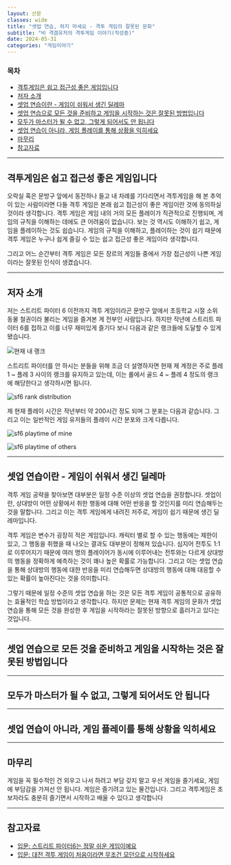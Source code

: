 ```yaml
---
layout: 산문
classes: wide
title: "셋업 연습, 하지 마세요 - 격투 게임의 잘못된 문화"
subtitle: "비 격겜유저의 격투게임 이야기(작성중)"
date: 2024-05-31
categories: "게임이야기"
---
```


### 목차

- [격투게임은 쉽고 접근성 좋은 게임입니다](#격투게임은-쉽고-접근성-좋은-게임입니다)
- [저자 소개](#저자-소개)
- [셋업 연습이란 - 게임이 쉬워서 생긴 딜레마](#셋업-연습이란---게임이-쉬워서-생긴-딜레마)
- [셋업 연습으로 모든 것을 준비하고 게임을 시작하는 것은 잘못된 방법입니다](#셋업-연습으로-모든-것을-준비하고-게임을-시작하는-것은-잘못된-방법입니다)
- [모두가 마스터가 될 수 없고, 그렇게 되어서도 안 됩니다](#모두가-마스터가-될-수-없고-그렇게-되어서도-안-됩니다)
- [셋업 연습이 아니라, 게임 플레이를 통해 상황을 익히세요](#셋업-연습이-아니라-게임-플레이를-통해-상황을-익히세요)
- [마무리](#마무리)
- [참고자료](#참고자료)

---

## 격투게임은 쉽고 접근성 좋은 게임입니다

오락실 혹은 문방구 앞에서 동전하나 들고 내 차례를 기다리면서 격투게임을 해 본 추억이 있는 사람이라면 다들
격투 게임은 본래 쉽고 접근성이 좋은 게임이란 것에 동의하실 것이라 생각합니다. 격투 게임은 게임 내의 거의
모든 플레이가 직관적으로 진행되며, 게임의 규칙을 이해하는 데에도 큰 어려움이 없습니다. 보는 것 역시도 이해하기
쉽고, 게임을 플레이하는 것도 쉽습니다. 게임의 규칙을 이해하고, 플레이하는 것이 쉽기 때문에 격투 게임은 누구나
쉽게 즐길 수 있는 쉽고 접근성 좋은 게임이라 생각합니다.

그리고 어느 순간부터 격투 게임은 모든 장르의 게임들 중에서 가장 접근성이 나쁜 게임이라는 잘못된 인식이 생겼습니다.

---

## 저자 소개

저는 스트리트 파이터 6 이전까지 격투 게임이라곤 문방구 앞에서 초등학교 시절 소위 동물 철권이라 불리는 게임을
즐겨본 게 전부인 사람입니다. 하지만 작년에 스트리트 파이터 6를 접하고 이를 너무 재미있게 즐기다 보니 다음과
같은 랭크들에 도달할 수 있게 됐습니다.

![현재 내 랭크](/images/셋업/내%20계정%20소개.jpg)

스트리트 파이터를 안 하시는 분들을 위해 조금 더 설명하자면 현재 제 계정은 주로 플레 1 ~ 플레 3 사이의 랭크를
유지하고 있는데, 이는 롤에서 골드 4 ~ 플레 4 정도의 랭크에 해당한다고 생각하시면 됩니다.

![sf6 rank distribution](/images/셋업/rank%20distribution%20march.webp)

제 현재 플레이 시간은 작년부터 약 200시간 정도 되며 그 분포는 다음과 같습니다. 그리고 이는 일반적인 게임 유저들의
플레이 시간 분포와 크게 다릅니다.

![sf6 playtime of mine](/images/셋업/내%20프로필.jpg)

![sf6 playtime of others](/images/셋업/일반적인%20유저%20프로필.png)

---

## 셋업 연습이란 - 게임이 쉬워서 생긴 딜레마

격투 게임 공략을 찾아보면 대부분은 일정 수준 이상의 셋업 연습을 권장합니다. 셋업이란, 상대방이 어떤 상황에서
취한 행동에 대해 어떤 반응을 할 것인지를 미리 연습해두는 것을 말합니다. 그리고 이는 격투 게임에게 내려진
저주로, 게임이 쉽기 때문에 생긴 딜레마입니다.

격투 게임은 변수가 굉장히 적은 게임입니다. 캐릭터 별로 할 수 있는 행동에는 제한이 있고, 그 행동을 취했을 때
나오는 결과도 대부분이 정해져 있습니다. 심지어 전투도 1:1로 이루어지기 때문에 여러 명의 플레이어가 동시에
이루어내는 전투와는 다르게 상대방의 행동을 정확하게 예측하는 것이 꽤나 높은 확률로 가능합니다. 그리고 이는
셋업 연습을 통해 상대방의 행동에 대한 반응을 미리 연습해두면 상대방의 행동에 대해 대응할 수 있는 확률이
높아진다는 것을 의미합니다.

그렇기 때문에 일정 수준의 셋업 연습을 하는 것은 모든 격투 게임이 공통적으로 공유하는 효율적인 학습 방법이라고
생각합니다. 하지만 문제는 현재 격투 게임의 문화가 셋업 연습을 통해 모든 것을 완성한 후 게임을 시작하라는
잘못된 방향으로 흘러가고 있다는 것입니다.

---

## 셋업 연습으로 모든 것을 준비하고 게임을 시작하는 것은 잘못된 방법입니다

---

## 모두가 마스터가 될 수 없고, 그렇게 되어서도 안 됩니다

---

## 셋업 연습이 아니라, 게임 플레이를 통해 상황을 익히세요

---

## 마무리

게임을 꼭 필수적인 건 외우고 나서 하려고 부담 갖지 말고 우선 게임을 즐기세요, 게임에 부담감을 가져선 안 됩니다.
 게임은 즐기려고 있는 물건입니다. 그리고 격투게임은 초보자라도 충분히 즐기면서 시작하고 배울 수 있다고 생각합니다

---

## 참고자료

- [입문: 스트리트 파이터6는 정말 쉬운 게임이예요](https://www.youtube.com/watch?v=uj-5ttwFoI4)
- [입문: 대전 격투 게임이 처음이라면 무조건 모던으로 시작하세요](https://www.youtube.com/watch?v=e6F47gS1Ys0)
